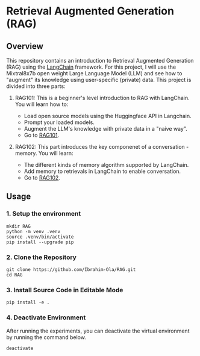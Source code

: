 # Retrieval Augmented Generation (RAG)

## Overview

This repository contains an introduction to Retrieval Augmented Generation (RAG) using the [LangChain](https://python.langchain.com/docs/get_started/introduction) framework. For this project, I will use the Mixtral8x7b open weight Large Language Model (LLM) and see how to  "augment" its knowledge using user-specific (private) data. This project is divided into three parts:

1. RAG101: This is a beginner's level introduction to RAG with LangChain. You will learn how to:
    * Load open source models using the Huggingface API in Langchain.
    * Prompt your loaded models.
    * Augment the LLM's knowledge with private data in a "naive way".
    * Go to [RAG101](https://github.com/Ibrahim-Ola/RAG/blob/main/RAG101/RAG101.ipynb).  

2. RAG102: This part introduces the key componenet of a conversation - memory. You will learn:
    * The different kinds of memory algorithm  supported by LangChain.
    * Add memory to retrievals in LangChain to enable conversation.
    * Go to [RAG102](https://github.com/Ibrahim-Ola/RAG/blob/main/RAG102/RAG102.ipynb).



## Usage

### 1. Setup the environment

```{bash}
mkdir RAG
python -m venv .venv
source .venv/bin/activate
pip install --upgrade pip
```

### 2. Clone the Repository

```{bash}
git clone https://github.com/Ibrahim-Ola/RAG.git
cd RAG
```

### 3. Install Source Code in Editable Mode 

```{bash}
pip install -e .
```

### 4. Deactivate Environment

After running the experiments, you can deactivate the virtual environment by running the command below.

```{bash}
deactivate
```
